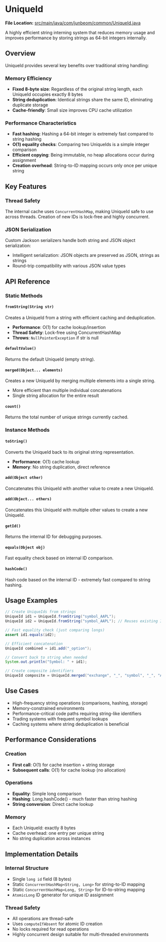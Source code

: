 # UniqueId

**File Location:** [src/main/java/com/junbeom/common/UniqueId.java](../../../core/src/main/java/com/junbeom/common/UniqueId.java)

A highly efficient string interning system that reduces memory usage and improves performance by storing strings as 64-bit integers internally.

## Overview

UniqueId provides several key benefits over traditional string handling:

### Memory Efficiency
- **Fixed 8-byte size**: Regardless of the original string length, each UniqueId occupies exactly 8 bytes
- **String deduplication**: Identical strings share the same ID, eliminating duplicate storage
- **Cache-friendly**: Small size improves CPU cache utilization

### Performance Characteristics
- **Fast hashing**: Hashing a 64-bit integer is extremely fast compared to string hashing
- **O(1) equality checks**: Comparing two UniqueIds is a simple integer comparison
- **Efficient copying**: Being immutable, no heap allocations occur during assignment
- **Creation overhead**: String-to-ID mapping occurs only once per unique string

## Key Features

### Thread Safety
The internal cache uses `ConcurrentHashMap`, making UniqueId safe to use across threads. Creation of new IDs is lock-free and highly concurrent.

### JSON Serialization
Custom Jackson serializers handle both string and JSON object serialization:
- Intelligent serialization: JSON objects are preserved as JSON, strings as strings
- Round-trip compatibility with various JSON value types

## API Reference

### Static Methods

#### `fromString(String str)`
Creates a UniqueId from a string with efficient caching and deduplication.
- **Performance**: O(1) for cache lookup/insertion
- **Thread Safety**: Lock-free using ConcurrentHashMap
- **Throws**: `NullPointerException` if str is null

#### `defaultValue()`
Returns the default UniqueId (empty string).

#### `merged(Object... elements)`
Creates a new UniqueId by merging multiple elements into a single string.
- More efficient than multiple individual concatenations
- Single string allocation for the entire result

#### `count()`
Returns the total number of unique strings currently cached.

### Instance Methods

#### `toString()`
Converts the UniqueId back to its original string representation.
- **Performance**: O(1) cache lookup
- **Memory**: No string duplication, direct reference

#### `add(Object other)`
Concatenates this UniqueId with another value to create a new UniqueId.

#### `add(Object... others)`
Concatenates this UniqueId with multiple other values to create a new UniqueId.

#### `getId()`
Returns the internal ID for debugging purposes.

#### `equals(Object obj)`
Fast equality check based on internal ID comparison.

#### `hashCode()`
Hash code based on the internal ID - extremely fast compared to string hashing.

## Usage Examples

```java
// Create UniqueIds from strings
UniqueId id1 = UniqueId.fromString("symbol_AAPL");
UniqueId id2 = UniqueId.fromString("symbol_AAPL"); // Reuses existing ID

// Fast equality check (just comparing longs)
assert id1.equals(id2);

// Efficient concatenation
UniqueId combined = id1.add("_option");

// Convert back to string when needed
System.out.println("Symbol: " + id1);

// Create composite identifiers
UniqueId composite = UniqueId.merged("exchange", "_", "symbol", "_", "AAPL");
```

## Use Cases

- High-frequency string operations (comparisons, hashing, storage)
- Memory-constrained environments
- Performance-critical code paths requiring string-like identifiers
- Trading systems with frequent symbol lookups
- Caching systems where string deduplication is beneficial

## Performance Considerations

### Creation
- **First call**: O(1) for cache insertion + string storage
- **Subsequent calls**: O(1) for cache lookup (no allocation)

### Operations
- **Equality**: Simple long comparison
- **Hashing**: Long.hashCode() - much faster than string hashing
- **String conversion**: Direct cache lookup

### Memory
- Each UniqueId: exactly 8 bytes
- Cache overhead: one entry per unique string
- No string duplication across instances

## Implementation Details

### Internal Structure
- Single `long id` field (8 bytes)
- Static `ConcurrentHashMap<String, Long>` for string-to-ID mapping
- Static `ConcurrentHashMap<Long, String>` for ID-to-string mapping
- `AtomicLong` ID generator for unique ID assignment

### Thread Safety
- All operations are thread-safe
- Uses `computeIfAbsent` for atomic ID creation
- No locks required for read operations
- Highly concurrent design suitable for multi-threaded environments